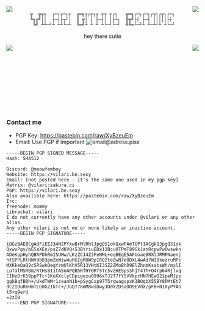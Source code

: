 <img align="left" src="https://cdn.discordapp.com/attachments/842501199693086750/1120646988283793518/FGmWfPH.png"> <img align="right" src="https://cdn.discordapp.com/attachments/842501199693086750/1120646988283793518/FGmWfPH.png">

<div align="center">

```

╦  ╦┬┬  ┌─┐┬─┐┬  ╔═╗┬┌┬┐┬ ┬┬ ┬┌┐   ╦═╗┌─┐┌─┐┌┬┐┌┬┐┌─┐
╚╗╔╝││  ├─┤├┬┘│  ║ ╦│ │ ├─┤│ │├┴┐  ╠╦╝├┤ ├─┤ │││││├┤ 
 ╚╝ ┴┴─┘┴ ┴┴└─┴  ╚═╝┴ ┴ ┴ ┴└─┘└─┘  ╩╚═└─┘┴ ┴─┴┘┴ ┴└─┘

```
hey there cutie
</div>

<img align="left" src="https://media.discordapp.net/attachments/842501199693086750/1120614751865671680/ezgif-3-343d1d9338.gif">
<img align="right" src="https://github-readme-stats.vercel.app/api/top-langs/?username=VilariStorms">

</br></br></br></br></br></br></br></br></br></br>


### Contact me
- PGP Key: https://pastebin.com/raw/XyBzeuEm
- Email: Use PGP if important ![email@adress.piss](https://cdn.discordapp.com/attachments/1101565835291664404/1104446433836408922/aGc6ASO.png)
```
-----BEGIN PGP SIGNED MESSAGE-----
Hash: SHA512

Discord: @meowfemboy
Website: https://vilari.be.sexy
Email: [not posted here - it's the same one used in my pgp key]
Matrix: @vilari:sakura.ci
PGP: https://vilari.be.sexy
Also availible here: https://pastebin.com/raw/XyBzeuEm
Irc:
freenode: mommy 
Librachat: vilari
I do not currently have any other accounts under @vilari or any other alias.
Any other vilari is not me or more likely an inactive account. 
-----BEGIN PGP SIGNATURE-----

iQGzBAEBCgAdFiEEJ34N2PYxwBrMlRhtJpgQS1okQxwFAmTGPtIACgkQJpgQS1ok
QxwvPgv/bE5aXEn/psZ7dKVQ+53BYriuEDx12BcuHTPmT89Gk1anRcpwPwOwswkn
ADeKppHyhQBRPDhRmI5UWw/LKzZC14Z3FeNML+eqBEgE5AFUoae8RXlJRMPNaenj
htSPPLRtHWVdbB3pmZeWiw4uhGIgROW9pIRQZteZwN7eODXL4wAd7WI8kozruMPc
MXKkeQaQ2cSRSwhOegYrmUlKhV5R13VHtKI3SZ2ZMoBhD9ElZhnmKsabsWh/mxlI
LuTalMSRBm/RtHs811tA5nAPQB5RfHY0RT5Tc5vZHESpsShjT4TT+O4rp64Rjlvq
CIHzDrK59ppPTc+1KuXXclyCDpigezuO996xTJ2T7fY5VVkprHN7HEwD21peMJpz
ggkBqfB0h+/UkdTWMr1zxanN1b+pSygCsp97T5rqwagspxK3BOqbX55BY8PMtEt7
dCZIDuRkHmTLG0G2IkTc+/JGQ778mM8wsDwyJDdXZDsaDD9EVdX/pFB+N1XyPYAG
t5+q9erU
=2zI0
-----END PGP SIGNATURE-----


```

